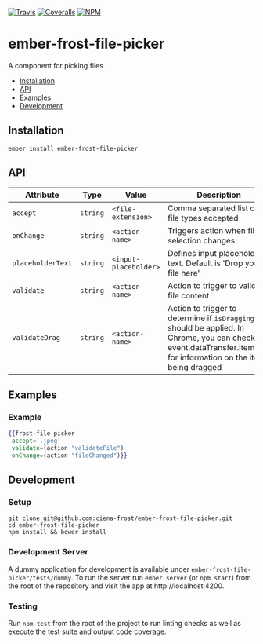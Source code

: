 [ci-img]: https://img.shields.io/travis/ciena-frost/ember-frost-file-picker.svg "Travis CI Build Status"
[ci-url]: https://travis-ci.org/ciena-frost/ember-frost-file-picker

[cov-img]: https://img.shields.io/coveralls/ciena-frost/ember-frost-file-picker.svg "Coveralls Code Coverage"
[cov-url]: https://coveralls.io/github/ciena-frost/ember-frost-file-picker

[npm-img]: https://img.shields.io/npm/v/ember-frost-file-picker.svg "NPM Version"
[npm-url]: https://www.npmjs.com/package/ember-frost-file-picker

[![Travis][ci-img]][ci-url] [![Coveralls][cov-img]][cov-url] [![NPM][npm-img]][npm-url]

# ember-frost-file-picker
A component for picking files

 * [Installation](#installation)
 * [API](#api)
 * [Examples](#examples)
 * [Development](#development)

## Installation
```
ember install ember-frost-file-picker
```

## API

| Attribute | Type | Value | Description |
| --------- | ---- | ----- | ----------- |
| `accept` | `string` | `<file-extension>` | Comma separated list of file types accepted |
| `onChange` | `string` | `<action-name>` | Triggers action when file selection changes |
| `placeholderText` | `string` | `<input-placeholder>` | Defines input placeholder text. Default is 'Drop your file here' |
| `validate` | `string` | `<action-name>` | Action to trigger to validate file content |
| `validateDrag` | `string` | `<action-name>` | Action to trigger to determine if `isDragging` should be applied. In Chrome, you can check event.dataTransfer.items[0] for information on the item being dragged |

## Examples

### Example
```handlebars
{{frost-file-picker
 accept='.jpeg'
 validate=(action "validateFile")
 onChange=(action "fileChanged")}}
```

## Development
### Setup
```
git clone git@github.com:ciena-frost/ember-frost-file-picker.git
cd ember-frost-file-picker
npm install && bower install
```

### Development Server
A dummy application for development is available under `ember-frost-file-picker/tests/dummy`.
To run the server run `ember server` (or `npm start`) from the root of the repository and
visit the app at http://localhost:4200.

### Testing
Run `npm test` from the root of the project to run linting checks as well as execute the test suite
and output code coverage.
